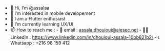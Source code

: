 - 👋 Hi, I’m @assalaa
- 👀 I’m interested in mobile developement 
- 💖 I am a Flutter enthusiast
- 🌱 I’m currently learning UX/UI
- 📫 How to reach me : 
      - 📧 email : assala.dhouioui@aiesec.net
      - 🧑‍💼 LinkedIn : https://www.linkedin.com/in/dhouioui-assala-10bb821b2/
      - 📞 Whatsapp : +216 98 159 412

<!---
assalaa/assalaa is a ✨ special ✨ repository because its `README.md` (this file) appears on your GitHub profile.
You can click the Preview link to take a look at your changes.
--->
